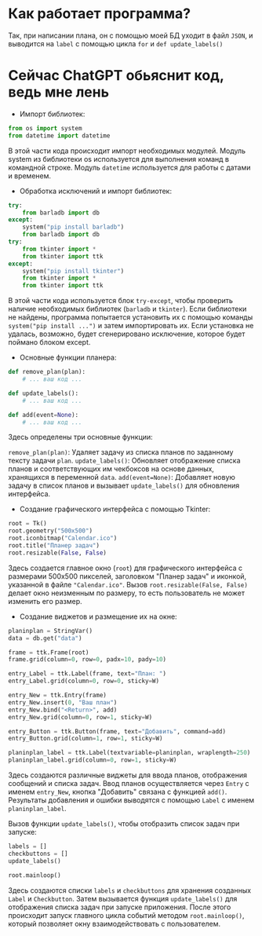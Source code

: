 # Как работает программа?
Так, при написании плана, он с помощью моей БД  уходит в файл `JSON`, и выводится на `label` с помощью цикла `for` и `def update_labels()`

# Сейчас ChatGPT обьяснит код, ведь мне лень
- Импорт библиотек:

```python
from os import system
from datetime import datetime
```
В этой части кода происходит импорт необходимых модулей. Модуль system из библиотеки os используется для выполнения команд в командной строке. Модуль `datetime` используется для работы с датами и временем.

- Обработка исключений и импорт библиотек:

```python
try:
    from barladb import db
except:
    system("pip install barladb")
    from barladb import db
try:
    from tkinter import *
    from tkinter import ttk
except:
    system("pip install tkinter")
    from tkinter import *
    from tkinter import ttk
```
В этой части кода используется блок `try-except`, чтобы проверить наличие необходимых библиотек (`barladb` и `tkinter`). Если библиотеки не найдены, программа попытается установить их с помощью команды `system("pip install ...")` и затем импортировать их. Если установка не удалась, возможно, будет сгенерировано исключение, которое будет поймано блоком except.

- Основные функции планера:

```python
def remove_plan(plan):
    # ... ваш код ...

def update_labels():
    # ... ваш код ...

def add(event=None):
    # ... ваш код ...
```
Здесь определены три основные функции:

`remove_plan(plan)`: Удаляет задачу из списка планов по заданному тексту задачи `plan`.
`update_labels()`: Обновляет отображение списка планов и соответствующих им чекбоксов на основе данных, хранящихся в переменной `data`.
`add(event=None)`: Добавляет новую задачу в список планов и вызывает `update_labels()` для обновления интерфейса.

- Создание графического интерфейса с помощью Tkinter:

```python
root = Tk()
root.geometry("500x500")
root.iconbitmap("Calendar.ico")
root.title("Планер задач")
root.resizable(False, False)
```
Здесь создается главное окно (`root`) для графического интерфейса с размерами 500x500 пикселей, заголовком "Планер задач" и иконкой, указанной в файле `"Calendar.ico"`. Вызов `root.resizable(False, False)` делает окно неизменным по размеру, то есть пользователь не может изменить его размер.

- Создание виджетов и размещение их на окне:

```python
planinplan = StringVar()
data = db.get("data")

frame = ttk.Frame(root)
frame.grid(column=0, row=0, padx=10, pady=10)

entry_Label = ttk.Label(frame, text="План: ")
entry_Label.grid(column=0, row=0, sticky=W)

entry_New = ttk.Entry(frame)
entry_New.insert(0, "Ваш план")
entry_New.bind("<Return>", add)
entry_New.grid(column=0, row=1, sticky=W)

entry_Button = ttk.Button(frame, text="Добавить", command=add)
entry_Button.grid(column=1, row=1, sticky=W)

planinplan_label = ttk.Label(textvariable=planinplan, wraplength=250)
planinplan_label.grid(column=0, row=1, sticky=W)
```
Здесь создаются различные виджеты для ввода планов, отображения сообщений и списка задач. Ввод планов осуществляется через `Entry` с именем `entry_New`, кнопка "Добавить" связана с функцией `add()`. Результаты добавления и ошибки выводятся с помощью `Label` с именем `planinplan_label`.

Вызов функции `update_labels()`, чтобы отобразить список задач при запуске:

```python
labels = []
checkbuttons = []
update_labels()

root.mainloop()
```
Здесь создаются списки `labels` и `checkbuttons` для хранения созданных `Label` и `Checkbutton`. Затем вызывается функция `update_labels()` для отображения списка задач при запуске приложения. После этого происходит запуск главного цикла событий методом `root.mainloop()`, который позволяет окну взаимодействовать с пользователем.